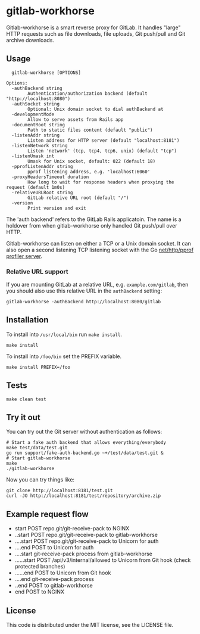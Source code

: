 # gitlab-workhorse

Gitlab-workhorse is a smart reverse proxy for GitLab. It handles
"large" HTTP requests such as file downloads, file uploads, Git
push/pull and Git archive downloads.


## Usage

```
  gitlab-workhorse [OPTIONS]

Options:
  -authBackend string
    	Authentication/authorization backend (default "http://localhost:8080")
  -authSocket string
    	Optional: Unix domain socket to dial authBackend at
  -developmentMode
    	Allow to serve assets from Rails app
  -documentRoot string
    	Path to static files content (default "public")
  -listenAddr string
    	Listen address for HTTP server (default "localhost:8181")
  -listenNetwork string
    	Listen 'network' (tcp, tcp4, tcp6, unix) (default "tcp")
  -listenUmask int
    	Umask for Unix socket, default: 022 (default 18)
  -pprofListenAddr string
    	pprof listening address, e.g. 'localhost:6060'
  -proxyHeadersTimeout duration
    	How long to wait for response headers when proxying the request (default 1m0s)
  -relativeURLRoot string
    	GitLab relative URL root (default "/")
  -version
    	Print version and exit
```

The 'auth backend' refers to the GitLab Rails applicatoin. The name is a holdover from when gitlab-workhorse only handled Git push/pull over HTTP. 

Gitlab-workhorse can listen on either a TCP or a Unix domain socket. It
can also open a second listening TCP listening socket with the Go
[net/http/pprof profiler server](http://golang.org/pkg/net/http/pprof/).

### Relative URL support

If you are mounting GitLab at a relative URL, e.g.
`example.com/gitlab`, then you should also use this relative URL in
the `authBackend` setting:

```
gitlab-workhorse -authBackend http://localhost:8080/gitlab
```

## Installation

To install into `/usr/local/bin` run `make install`.

```
make install
```

To install into `/foo/bin` set the PREFIX variable.

```
make install PREFIX=/foo
```

## Tests

```
make clean test
```

## Try it out

You can try out the Git server without authentication as follows:

```
# Start a fake auth backend that allows everything/everybody
make test/data/test.git
go run support/fake-auth-backend.go ~+/test/data/test.git &
# Start gitlab-workhorse
make
./gitlab-workhorse
```

Now you can try things like:

```
git clone http://localhost:8181/test.git
curl -JO http://localhost:8181/test/repository/archive.zip
```

## Example request flow

- start POST repo.git/git-receive-pack to NGINX
- ..start POST repo.git/git-receive-pack to gitlab-workhorse
- ....start POST repo.git/git-receive-pack to Unicorn for auth
- ....end POST to Unicorn for auth
- ....start git-receive-pack process from gitlab-workhorse
- ......start POST /api/v3/internal/allowed to Unicorn from Git hook (check protected branches)
- ......end POST to Unicorn from Git hook
- ....end git-receive-pack process
- ..end POST to gitlab-workhorse
- end POST to NGINX

## License

This code is distributed under the MIT license, see the LICENSE file.
